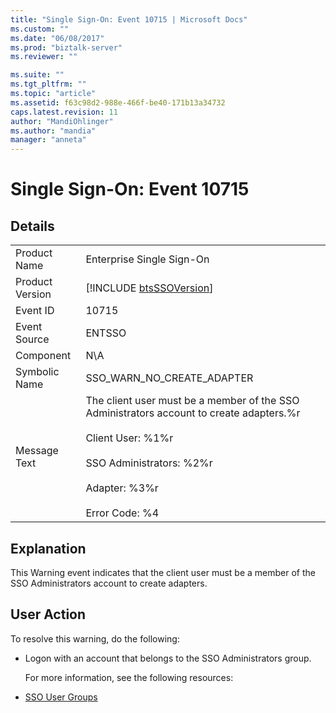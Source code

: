 ```yaml
---
title: "Single Sign-On: Event 10715 | Microsoft Docs"
ms.custom: ""
ms.date: "06/08/2017"
ms.prod: "biztalk-server"
ms.reviewer: ""

ms.suite: ""
ms.tgt_pltfrm: ""
ms.topic: "article"
ms.assetid: f63c98d2-988e-466f-be40-171b13a34732
caps.latest.revision: 11
author: "MandiOhlinger"
ms.author: "mandia"
manager: "anneta"
---
```

# Single Sign-On: Event 10715
## Details  

|                 |                                                                                                                                                                                                                  |
|-----------------|------------------------------------------------------------------------------------------------------------------------------------------------------------------------------------------------------------------|
|  Product Name   |                                                                                            Enterprise Single Sign-On                                                                                             |
| Product Version |                                                                           [!INCLUDE [btsSSOVersion](../includes/btsssoversion-md.md)]                                                                            |
|    Event ID     |                                                                                                      10715                                                                                                       |
|  Event Source   |                                                                                                      ENTSSO                                                                                                      |
|    Component    |                                                                                                       N\A                                                                                                        |
|  Symbolic Name  |                                                                                            SSO_WARN_NO_CREATE_ADAPTER                                                                                            |
|  Message Text   | The client user must be a member of the SSO Administrators account to create adapters.%r<br /><br /> Client User: %1%r<br /><br /> SSO Administrators: %2%r<br /><br /> Adapter: %3%r<br /><br /> Error Code: %4 |

## Explanation  
 This Warning event indicates that the client user must be a member of the SSO Administrators account to create adapters.  

## User Action  
 To resolve this warning, do the following:  

- Logon with an account that belongs to the SSO Administrators group.  

  For more information, see the following resources:  

- [SSO User Groups](../core/sso-user-groups.md)
